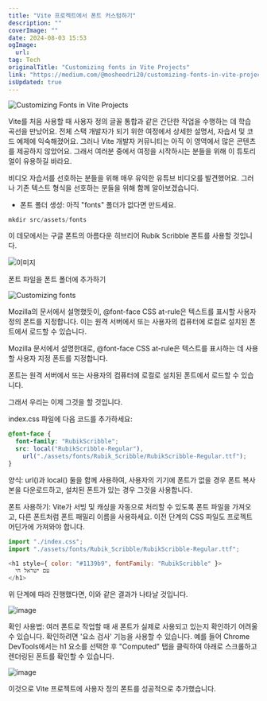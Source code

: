 ```yaml
---
title: "Vite 프로젝트에서 폰트 커스텀하기"
description: ""
coverImage: ""
date: 2024-08-03 15:53
ogImage: 
  url: 
tag: Tech
originalTitle: "Customizing fonts in Vite Projects"
link: "https://medium.com/@mosheedri20/customizing-fonts-in-vite-projects-c1c43d1bf411"
isUpdated: true
---
```






![Customizing Fonts in Vite Projects](/assets/img/CustomizingfontsinViteProjects_0.png)

Vite를 처음 사용할 때 사용자 정의 글꼴 통합과 같은 간단한 작업을 수행하는 데 학습 곡선을 만났어요. 전체 스택 개발자가 되기 위한 여정에서 상세한 설명서, 자습서 및 코드 예제에 익숙해졌어요. 그러나 Vite 개발자 커뮤니티는 아직 이 영역에서 많은 콘텐츠를 제공하지 않았어요. 그래서 여러분 중에서 여정을 시작하시는 분들을 위해 이 튜토리얼이 유용하길 바라요.

비디오 자습서를 선호하는 분들을 위해 매우 유익한 유튜브 비디오를 발견했어요. 그러나 기존 텍스트 형식을 선호하는 분들을 위해 함께 알아보겠습니다.

- 폰트 폴더 생성: 아직 "fonts" 폴더가 없다면 만드세요.

<div class="content-ad"></div>

```js
mkdir src/assets/fonts
```

이 데모에서는 구글 폰트의 아름다운 히브리어 Rubik Scribble 폰트를 사용할 것입니다.

![이미지](/assets/img/CustomizingfontsinViteProjects_1.png)

폰트 파일을 폰트 폴더에 추가하기

<div class="content-ad"></div>

![Customizing fonts](/assets/img/CustomizingfontsinViteProjects_2.png)

Mozilla의 문서에서 설명했듯이, @font-face CSS at-rule은 텍스트를 표시할 사용자 정의 폰트를 지정합니다. 이는 원격 서버에서 또는 사용자의 컴퓨터에 로컬로 설치된 폰트에서 로드할 수 있습니다.

Mozilla 문서에서 설명한대로, @font-face CSS at-rule은 텍스트를 표시하는 데 사용할 사용자 지정 폰트를 지정합니다.

폰트는 원격 서버에서 또는 사용자의 컴퓨터에 로컬로 설치된 폰트에서 로드할 수 있습니다.

<div class="content-ad"></div>

그래서 우리는 이제 그것을 할 것입니다.

index.css 파일에 다음 코드를 추가하세요:

```css
@font-face {
  font-family: "RubikScribble";
  src: local("RubikScribble-Regular"),
    url("./assets/fonts/Rubik_Scribble/RubikScribble-Regular.ttf");
}
```

<div class="content-ad"></div>

양식: url()과 local() 둘을 함께 사용하여, 사용자의 기기에 폰트가 없을 경우 폰트 복사본을 다운로드하고, 설치된 폰트가 있는 경우 그것을 사용합니다.

폰트 사용하기: Vite가 서빙 및 캐싱을 자동으로 처리할 수 있도록 폰트 파일을 가져오고, 다른 폰트처럼 폰트 패밀리 이름을 사용하세요. 이전 단계의 CSS 파일도 프로젝트 어딘가에 가져와야 합니다.

```js
import "./index.css";
import "./assets/fonts/Rubik_Scribble/RubikScribble-Regular.ttf";

<h1 style={ color: "#1139b9", fontFamily: "RubikScribble" }>
  עם ישראל חי
</h1>
```

위 단계에 따라 진행했다면, 이와 같은 결과가 나타날 것입니다.

<div class="content-ad"></div>

![image](/assets/img/CustomizingfontsinViteProjects_3.png)

확인 사용법: 여러 폰트로 작업할 때 새 폰트가 실제로 사용되고 있는지 확인하기 어려울 수 있습니다. 확인하려면 '요소 검사' 기능을 사용할 수 있습니다. 예를 들어 Chrome DevTools에서는 h1 요소를 선택한 후 "Computed" 탭을 클릭하여 아래로 스크롤하고 렌더링된 폰트를 확인할 수 있습니다.

![image](/assets/img/CustomizingfontsinViteProjects_4.png)

이것으로 Vite 프로젝트에 사용자 정의 폰트를 성공적으로 추가했습니다.
